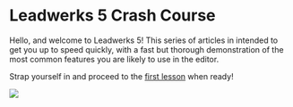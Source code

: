 # Leadwerks 5 Crash Course

Hello, and welcome to Leadwerks 5! This series of articles in intended to get you up to speed quickly, with a fast but thorough demonstration of the most common features you are likely to use in the editor.

Strap yourself in and proceed to the [first lesson](projectcreation.md) when ready!

![](https://github.com/UltraEngine/Documentation/blob/master/Images/createbox.gif?raw=true)

